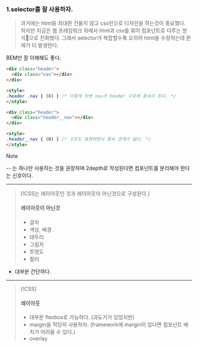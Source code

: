 
### 1.selector를 잘 사용하자.

> 과거에는 html을 최대한 건들지 않고 css만으로 디자인을 하는것이 중요했다.
> 하지만 지금은 웹 프레임워크 위에서 html과 css를 묶어 컴포넌트로 다루는 방식으로 진화했다.
> 그래서 selector가 복잡할수록 오히려 html을 수정하는데 문제가 더 발생한다.


BEM만 잘 이해해도 좋다.

```html
<div class="header">
  <div class="nav"></div>
</div>

<style>
.header .nav { (X) } /* 이렇게 하면 nav가 header 구조에 종속이 된다. */
</style>
```


```html
<div class="header">
  <div class="header__nav"></div>
</div>

<style>
.header__nav { (O) } /* 구조도 표현하면서 종속 관계가 없다. */
</style>
```


> [!NOTE]
> -- 는 하나만 사용하는 것을 권장하며 2depth로 작성된다면 컴포넌트를 분리해야 한다는 신호이다.

-------


> [!CSS는 레이아웃인 것과 레이아웃이 아닌것으로 구성된다.] 
> 
> #### 레이아웃이 아닌것
> - 글자
> - 색상, 배경
> - 테두리
> - 그림자
> - 투명도
> - 필터

- 대부분 간단하다.
----


> [!CSS] 
> #### 레이아웃 
> - 대부분 flexbox로 가능하다. (과도기가 있었지만)
> - margin을 적당히 사용하자. (framework에 margin이 있다면 컴포넌트 배치가 어려울 수 있다.)
> - overlay






